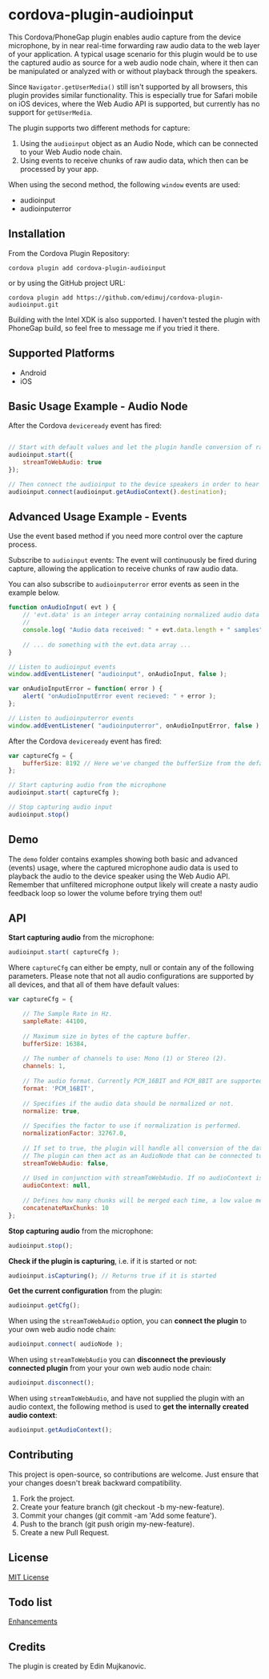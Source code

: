 # cordova-plugin-audioinput

This Cordova/PhoneGap plugin enables audio capture from the device microphone, by in near real-time forwarding raw audio data to the web layer of your application.
A typical usage scenario for this plugin would be to use the captured audio as source for a web audio node chain, where it then can be manipulated or analyzed with or without playback through the speakers.

Since `Navigator.getUserMedia()` still isn't supported by all browsers, this plugin provides similar functionality.
This is especially true for Safari mobile on iOS devices, where the Web Audio API is supported, but currently has no support for `getUserMedia`.

The plugin supports two different methods for capture:

1. Using the `audioinput` object as an Audio Node, which can be connected to your Web Audio node chain.
2. Using events to receive chunks of raw audio data, which then can be processed by your app.

When using the second method, the following `window` events are used:

* audioinput
* audioinputerror

## Installation
From the Cordova Plugin Repository:

```
cordova plugin add cordova-plugin-audioinput
```

or by using the GitHub project URL:

```
cordova plugin add https://github.com/edimuj/cordova-plugin-audioinput.git
```

Building with the Intel XDK is also supported. I haven't tested the plugin with PhoneGap build, so feel free to message me if you tried it there.

## Supported Platforms
* Android
* iOS

## Basic Usage Example - Audio Node
After the Cordova `deviceready` event has fired:

```javascript

// Start with default values and let the plugin handle conversion of raw data to web audio and therefore will not send any events.
audioinput.start({
    streamToWebAudio: true
});

// Then connect the audioinput to the device speakers in order to hear the captured sound. If an audio context is not provided, the plugin will create one for you.
audioinput.connect(audioinput.getAudioContext().destination);

```

## Advanced Usage Example - Events
Use the event based method if you need more control over the capture process.

Subscribe to `audioinput` events: The event will continuously be fired during capture, allowing the application to receive chunks of raw audio data.

You can also subscribe to `audioinputerror` error events as seen in the example below.

```javascript
function onAudioInput( evt ) {
    // 'evt.data' is an integer array containing normalized audio data
    //   
    console.log( "Audio data received: " + evt.data.length + " samples" );
    
    // ... do something with the evt.data array ...
}

// Listen to audioinput events
window.addEventListener( "audioinput", onAudioInput, false );

var onAudioInputError = function( error ) {
    alert( "onAudioInputError event recieved: " + error );
};

// Listen to audioinputerror events
window.addEventListener( "audioinputerror", onAudioInputError, false );

```

After the Cordova `deviceready` event has fired:

```javascript
var captureCfg = {
    bufferSize: 8192 // Here we've changed the bufferSize from the default to 8192 bytes
};

// Start capturing audio from the microphone
audioinput.start( captureCfg );

// Stop capturing audio input
audioinput.stop()
```

## Demo
The `demo` folder contains examples showing both basic and advanced (events) usage, where the captured microphone audio data is used to playback the audio to the device speaker using the Web Audio API.
Remember that unfiltered microphone output likely will create a nasty audio feedback loop so lower the volume before trying them out!

## API
**Start capturing audio** from the microphone:

```javascript
audioinput.start( captureCfg );
```

Where `captureCfg` can either be empty, null or contain any of the following parameters. 
Please note that not all audio configurations are supported by all devices, and that all of them have default values:

```javascript
var captureCfg = {

    // The Sample Rate in Hz.
    sampleRate: 44100,
    
    // Maximum size in bytes of the capture buffer.
    bufferSize: 16384,
    
    // The number of channels to use: Mono (1) or Stereo (2).
    channels: 1,
    
    // The audio format. Currently PCM_16BIT and PCM_8BIT are supported.
    format: 'PCM_16BIT',
    
    // Specifies if the audio data should be normalized or not.
    normalize: true,
    
    // Specifies the factor to use if normalization is performed.
    normalizationFactor: 32767.0,
    
    // If set to true, the plugin will handle all conversion of the data to web audio.
    // The plugin can then act as an AudioNode that can be connected to your web audio node chain.
    streamToWebAudio: false,
    
    // Used in conjunction with streamToWebAudio. If no audioContext is given, one (prefixed) will be created by the plugin.
    audioContext: null,
    
    // Defines how many chunks will be merged each time, a low value means lower latency but requires more CPU resources.
    concatenateMaxChunks: 10
};
```

**Stop capturing audio** from the microphone:

```javascript
audioinput.stop();
```

**Check if the plugin is capturing**, i.e. if it is started or not:

```javascript
audioinput.isCapturing(); // Returns true if it is started
```

**Get the current configuration** from the plugin:

```javascript
audioinput.getCfg();
```

When using the `streamToWebAudio` option, you can **connect the plugin** to your own web audio node chain:

```javascript
audioinput.connect( audioNode );
```

When using `streamToWebAudio` you can **disconnect the previously connected plugin** from your your own web audio node chain:

```javascript
audioinput.disconnect();
```

When using `streamToWebAudio`, and have not supplied the plugin with an audio context, the following method is used to **get the internally created audio context**:

```javascript
audioinput.getAudioContext();
```

## Contributing
This project is open-source, so contributions are welcome. Just ensure that your changes doesn't break backward compatibility.

1. Fork the project.
2. Create your feature branch (git checkout -b my-new-feature).
3. Commit your changes (git commit -am 'Add some feature').
4. Push to the branch (git push origin my-new-feature).
5. Create a new Pull Request.

## License
[MIT License](https://github.com/edimuj/cordova-plugin-audioinput/blob/master/LICENSE)

## Todo list
[Enhancements](https://github.com/edimuj/cordova-plugin-audioinput/labels/enhancement)

## Credits
The plugin is created by Edin Mujkanovic.

